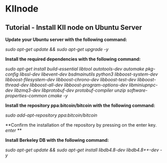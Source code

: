 # KIInode
## Tutorial - Install KII node on Ubuntu Server

**Update your Ubuntu server with the following command:**

*sudo apt-get update && sudo apt-get upgrade -y*

**Install the required dependencies with the following command:**

*sudo apt-get install build-essential libtool autotools-dev automake pkg-config libssl-dev libevent-dev bsdmainutils python3 libboost-system-dev libboost-filesystem-dev libboost-chrono-dev libboost-test-dev libboost-thread-dev libboost-all-dev libboost-program-options-dev libminiupnpc-dev libzmq3-dev libprotobuf-dev protobuf-compiler unzip software-properties-common cmake -y*

**Install the repository ppa:bitcoin/bitcoin with the following command:**

*sudo add-apt-repository ppa:bitcoin/bitcoin*

**Confirm the installation of the repository by pressing on the enter key. *enter* **

**Install Berkeley DB with the following command:**

*sudo apt-get update && sudo apt-get install libdb4.8-dev libdb4.8++-dev -y*
